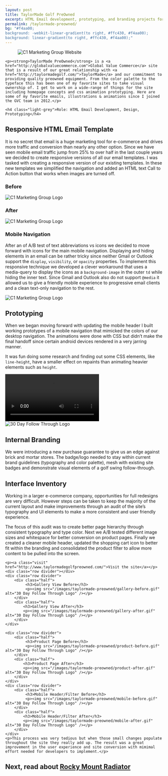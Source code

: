 ```yaml
---
layout: post
title: TaylorMade Golf PreOwned
excerpt: HTML Email development, prototyping, and branding projects for TaylorMade PreOwned.
permalink: /taylormade-preowned/
bg: "#f4aa00;
background: -webkit-linear-gradient(to right, #ffc430, #f4aa00);
background: linear-gradient(to right, #ffc430, #f4aa00);"
---
```

<section>
    <figure class="overlap">
        <img src="/images/taylormade-preowned/laptop-mockup.png" alt="C1 Marketing Group Website" />
    </figure>
    
    
    <p><strong>TaylorMade PreOwned</strong> is a <a href="http://globalvaluecommerce.com">Global Value Commerce</a> site that is a result of our great relationship with <a href="http://taylormadegolf.com/">TaylorMade</a> and our commitment to providing quality preowned equipment. From the color palette to the typeface this has been one of my favorite sites to take visual ownership of. I get to work on a wide-range of things for the site including homepage concepts and css animation prototyping. Here are some of my favorite emails, illustrations & animations since I joined the GVC team in 2012.</p>

    <h4 class="light-grey">Role: HTML Email Development, Design, Prototyping</h4>
</section>

<section>
    <h2>Responsive HTML Email Template</h2>
    <p>It is no secret that email is a huge marketing tool for e-commerce and drives more traffic and conversion than nearly any other option. Since we have seen mobile email traffic jump from 25% to over half in the last couple years we decided to create responsive versions of all our email templates. I was tasked with creating a responsive version of our existing templates. In these new templates we simplified the navigation and added an HTML text Call to Action button that works when images are turned off.</p>
    <div class="row divider">
        <div class="half">
             <h3>Before</h3>
            <img src="/images/taylormade-preowned/email-before.png" alt="C1 Marketing Group Logo" />
        </div>
        <div class="half">
            <h3>After</h3>
            <img src="/images/taylormade-preowned/email-after.png" alt="C1 Marketing Group Logo" />
        </div>
    </div>
    <h3>Mobile Navigation</h3>
    <p>After an of A/B test of text abbreviations vs icons we decided to move forward with icons for the main mobile navigation. Displaying and hiding elements in an email can be rather tricky since neither Gmail or Outlook support the <code>display</code>, <code>visibility</code>, or <code>opacity</code> properties. To implement this responsive technique we developed a clever workaround that uses a media-query to display the icons as a <code>background-image</code> in the outer <code>td</code> while hiding the inner text. Since Gmail and Outlook also do not support <code>@media</code> it allowed us to give a friendly mobile experience to progressive email clients and a clean text-only navigation to the rest.</p>
    <p>
        <img src="/images/taylormade-preowned/tmpo-mobile-email.png" alt="C1 Marketing Group Logo" />
    </p>
</section>
<section>
    <div class="row centered">
        <div class="half">
             <h2>Prototyping</h2>
             <p>When we began moving forward with updating the mobile header I built working prototypes of a mobile navigation that mimicked the colors of our desktop navigation. The animations were done with CSS but didn&rsquo;t make the final handoff since certain android devices rendered in a very jarring manner.</p>
             <p>It was fun doing some research and finding out some CSS elements, like <code>line-height</code>, have a smaller effect on repaints than animating heavier elements such as <code>height</code>.</p>
        </div>
        <div class="half">
            <video id="tmpo-nav" autoplay loop>
              <source src="/images/taylormade-preowned/tmpo-mobile-nav2.mp4" type="video/mp4">
              Your browser does not support the video tag.
            </video>
        </div>
    </div>
</section>
<section>
    <div class="row centered">
        <div class="half">
            <img src="/images/taylormade-preowned/30day-follow-through.svg" alt="30 Day Follow Through Logo" />
        </div>
        <div class="half">
             <h2>Internal Branding</h2>
             <p>We were introducing a new purchase guarantee to give us an edge against brick and mortar stores. The badge/logo needed to stay within current brand guidelines (typography and color palette), mesh with existing site badges and demonstrate visual elements of a golf swing follow-through.</p>
        </div>
    </div>
</section>
<section>
    <h2>Interface Inventory</h2>
    <p>Working in a larger e-commerce company, opportunities for full redesigns are very difficult. However steps can be taken to keep the majority of the current layout and make improvements through an audit of the site&rsquo;s typography and UI elements to make a more consistent and user friendly experience.</p>
    <p>The focus of this audit was to create better page hierarchy through consistent typography and type color. Next we A/B tested different image sizes and whitespace for better conversion on product pages. Finally we created a cleaner mobile header, updated the shopping cart icon to better fit within the branding and consolidated the product filter to allow more content to be pulled into the screen.</p>
    
    <p><a class="visit" href="http://www.taylormadegolfpreowned.com/">Visit the site</a></p>
    <div class="row divider"></div>
    <div class="row divider">
        <div class="half">
             <h3>Gallery View Before</h3>
             <p><img src="/images/taylormade-preowned/gallery-before.gif" alt="30 Day Follow Through Logo" /></p>
        </div>
        <div class="half">
            <h3>Gallery View After</h3>
            <p><img src="/images/taylormade-preowned/gallery-after.gif" alt="30 Day Follow Through Logo" /></p>
        </div>
    </div>
    
    <div class="row divider">
        <div class="half">
             <h3>Product Page Before</h3>
             <p><img src="/images/taylormade-preowned/product-before.gif" alt="30 Day Follow Through Logo" /></p>
        </div>
        <div class="half">
            <h3>Product Page After</h3>
            <p><img src="/images/taylormade-preowned/product-after.gif" alt="30 Day Follow Through Logo" /></p>
        </div>
    </div>
    <div class="row divider">
        <div class="half">
             <h3>Mobile Header/Filter Before</h3>
             <p><img src="/images/taylormade-preowned/mobile-before.gif" alt="30 Day Follow Through Logo" /></p>
        </div>
        <div class="half">
            <h3>Mobile Header/Filter After</h3>
            <p><img src="/images/taylormade-preowned/mobile-after.gif" alt="30 Day Follow Through Logo" /></p>
        </div>
    </div>
    <p>This process was very tedious but when those small changes populate throughout the site they really add up. The result was a great improvement in the user experience and site conversion with mimimal effort needed for developers to implement.</p>
</section>
<section class="next" onclick="location.href='/rocky-mount-radiator/';">
    <h2>Next, read about <a href="/rocky-mount-radiator/">Rocky&nbsp;Mount&nbsp;Radiator</a></h2>
</section>